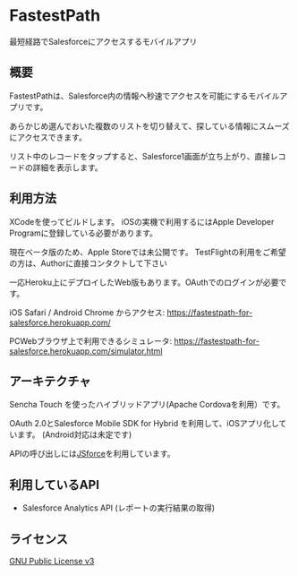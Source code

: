 # FastestPath

最短経路でSalesforceにアクセスするモバイルアプリ


## 概要

FastestPathは、Salesforce内の情報へ秒速でアクセスを可能にするモバイルアプリです。

あらかじめ選んでおいた複数のリストを切り替えて、探している情報にスムーズにアクセスできます。

リスト中のレコードをタップすると、Salesforce1画面が立ち上がり、直接レコードの詳細を表示します。


## 利用方法

XCodeを使ってビルドします。
iOSの実機で利用するにはApple Developer Programに登録している必要があります。

現在ベータ版のため、Apple Storeでは未公開です。
TestFlightの利用をご希望の方は、Authorに直接コンタクトして下さい

一応Heroku上にデプロイしたWeb版もあります。OAuthでのログインが必要です。

iOS Safari / Android Chrome からアクセス:
https://fastestpath-for-salesforce.herokuapp.com/

PCWebブラウザ上で利用できるシミュレータ:
https://fastestpath-for-salesforce.herokuapp.com/simulator.html


## アーキテクチャ

Sencha Touch を使ったハイブリッドアプリ(Apache Cordovaを利用）です。　

OAuth 2.0とSalesforce Mobile SDK for Hybrid を利用して、iOSアプリ化しています。
(Android対応は未定です)

APIの呼び出しには[JSforce](http://jsforce.githubu.io/)を利用しています。


## 利用しているAPI

- Salesforce Analytics API (レポートの実行結果の取得)


## ライセンス
[GNU Public License v3](http://www.gnu.org/copyleft/gpl.html)

